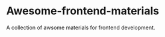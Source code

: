 Awesome-frontend-materials
==========================

A collection of awsome materials for frontend development.
